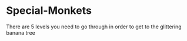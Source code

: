 # Special-Monkets
There are 5 levels you need to go through in order to get to the glittering 
banana tree